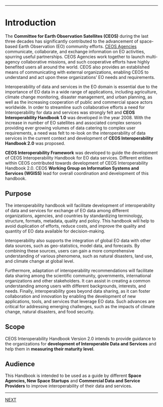 ***
# **Introduction** 

The **Committee for Earth Observation Satellites (CEOS)** during the last three decades has significantly contributed to the advancement of space-based Earth Observation (EO) community efforts. [CEOS Agencies](https://ceos.org/agencies/) communicate, collaborate, and exchange information on EO activities, spurring useful partnerships. CEOS Agencies work together to launch multi-agency collaborative missions, and such cooperative efforts have highly benefited users all around the world. CEOS also provides an established means of communicating with external organizations, enabling CEOS to understand and act upon these organizations’ EO needs and requirements. 

Interoperability of data and services in the EO domain is essential due to the importance of EO  data in a wide range of applications, including agriculture, climate change monitoring, disaster management, and urban planning, as well as the increasing cooperation of public and commercial space actors worldwide. In order to streamline such collaborative efforts a need for Interoperability for data and services was strongly felt and **CEOS Interoperability Handbook 1.0** was developed in the year 2008\. With the increase in number of EO satellites and associated complex sensors providing ever growing volumes of data catering to complex user requirements, a need was felt to re-look on the interoperability of data services in the current context and development of **CEOS Interoperability Handbook 2.0** was proposed.

**CEOS Interoperability Framework** was developed to guide the development of CEOS Interoperability Handbook for EO data services. Different entities within CEOS contributed towards development of CEOS Interoperability Handbook 2.0. CEOS **Working Group on Information Systems and Services (WGISS)** lead for overall coordination and development of this handbook.

## Purpose 

The interoperability handbook will facilitate development of interoperability of data and services for exchange of EO data among different organizations, agencies, and countries by standardizing terminology, structure, formats, metadata, quality and policy. This handbook will help to avoid duplication of efforts, reduce costs, and improve the quality and quantity of EO data available for decision-making.

Interoperability also supports the integration of global EO data with other data sources, such as geo-statistics, model data, and forecasts. By combining these sources, users can gain a more comprehensive understanding of various phenomena, such as natural disasters, land use, and climate change at global level.

Furthermore, adaptation of interoperability recommendations will facilitate data sharing among the scientific community, governments, international organizations and other stakeholders. It can assist in creating a common understanding among users with different backgrounds, interests, and needs. Finally, interoperability goes beyond data sharing, as it can foster collaboration and innovation by enabling the development of new applications, tools, and services that leverage EO data. Such advances are critical for addressing emerging challenges, such as the impacts of climate change, natural disasters, and food security.

## Scope 

CEOS Interoperability Handbook Version 2.0 intends to provide guidance to the organizations for **development of Interoperable Data and Services** and help them in **measuring their maturity level**.  

##  Audience 

This Handbook is intended to be used as a guide by different **Space Agencies, New Space Startups**  and **Commercial Data and Service Providers** to improve interoperability of their data and services.

***
[NEXT](Framework.md)
